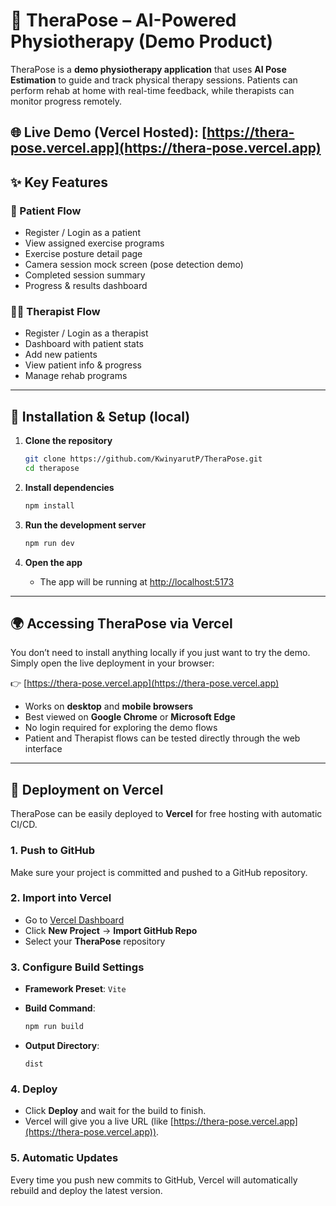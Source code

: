 # 🧘 TheraPose – AI-Powered Physiotherapy (Demo Product)

TheraPose is a **demo physiotherapy application** that uses **AI Pose Estimation** to guide and track physical therapy sessions. Patients can perform rehab at home with real-time feedback, while therapists can monitor progress remotely.

🌐 **Live Demo (Vercel Hosted)**: [https://thera-pose.vercel.app](https://thera-pose.vercel.app)
---

## ✨ Key Features

### 👤 Patient Flow

* Register / Login as a patient
* View assigned exercise programs
* Exercise posture detail page
* Camera session mock screen (pose detection demo)
* Completed session summary
* Progress & results dashboard

### 👩‍⚕️ Therapist Flow

* Register / Login as a therapist
* Dashboard with patient stats
* Add new patients
* View patient info & progress
* Manage rehab programs

---

## 🔧 Installation & Setup (local)

1. **Clone the repository**

   ```bash
   git clone https://github.com/KwinyarutP/TheraPose.git
   cd therapose
   ```

2. **Install dependencies**

   ```bash
   npm install
   ```

3. **Run the development server**

   ```bash
   npm run dev
   ```

4. **Open the app**

   * The app will be running at [http://localhost:5173](http://localhost:5173)

---

## 🌍 Accessing TheraPose via Vercel

You don’t need to install anything locally if you just want to try the demo.  
Simply open the live deployment in your browser:

👉 [https://thera-pose.vercel.app](https://thera-pose.vercel.app)

- Works on **desktop** and **mobile browsers**  
- Best viewed on **Google Chrome** or **Microsoft Edge**  
- No login required for exploring the demo flows  
- Patient and Therapist flows can be tested directly through the web interface
  
---
   
   ## 🚀 Deployment on Vercel
   
   TheraPose can be easily deployed to **Vercel** for free hosting with automatic CI/CD.
   
   ### 1. **Push to GitHub**
   
   Make sure your project is committed and pushed to a GitHub repository.
   
   ### 2. **Import into Vercel**
   
   * Go to [Vercel Dashboard](https://vercel.com/)
   * Click **New Project** → **Import GitHub Repo**
   * Select your **TheraPose** repository
   
   ### 3. **Configure Build Settings**
   
   * **Framework Preset**: `Vite`
   * **Build Command**:
   
     ```bash
     npm run build
     ```
   * **Output Directory**:
   
     ```
     dist
     ```
   
   ### 4. **Deploy**
   
   * Click **Deploy** and wait for the build to finish.
   * Vercel will give you a live URL (like [https://thera-pose.vercel.app](https://thera-pose.vercel.app)).
   
   ### 5. **Automatic Updates**
   
   Every time you push new commits to GitHub, Vercel will automatically rebuild and deploy the latest version.
